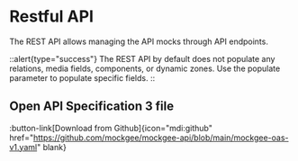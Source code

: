 # Restful API

The REST API allows managing the API mocks through API endpoints.

::alert{type="success"}
The REST API by default does not populate any relations, media fields, components, or dynamic zones. Use the populate parameter to populate specific fields.
::


## Open API Specification 3 file

:button-link[Download from Github]{icon="mdi:github" href="https://github.com/mockgee/mockgee-api/blob/main/mockgee-oas-v1.yaml" blank}